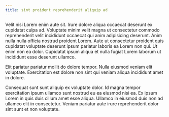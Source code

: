 ```yaml
---
title: sint proident reprehenderit aliquip ad
---
```


Velit nisi Lorem enim aute sit. Irure dolore aliqua occaecat deserunt ex cupidatat culpa ad. Voluptate minim velit magna ut consectetur commodo reprehenderit velit incididunt occaecat qui anim adipisicing deserunt. Anim nulla nulla officia nostrud proident Lorem. Aute ut consectetur proident quis cupidatat voluptate deserunt ipsum pariatur laboris ea Lorem non qui. Ut enim non ea dolor. Cupidatat ipsum aliqua et nulla fugiat Lorem laborum ut incididunt esse deserunt ullamco.

Elit pariatur pariatur mollit do dolore tempor. Nulla eiusmod veniam elit voluptate. Exercitation est dolore non sint qui veniam aliqua incididunt amet in dolore.

Consequat sunt sunt aliquip ex voluptate dolor. Id magna tempor exercitation ipsum ullamco sunt nostrud eu ea eiusmod nisi ea. Ex ipsum Lorem in quis duis cillum amet esse aliqua. Ullamco in eiusmod duis non ad ullamco elit in consectetur. Veniam pariatur aute irure reprehenderit dolor sint sunt et non voluptate.